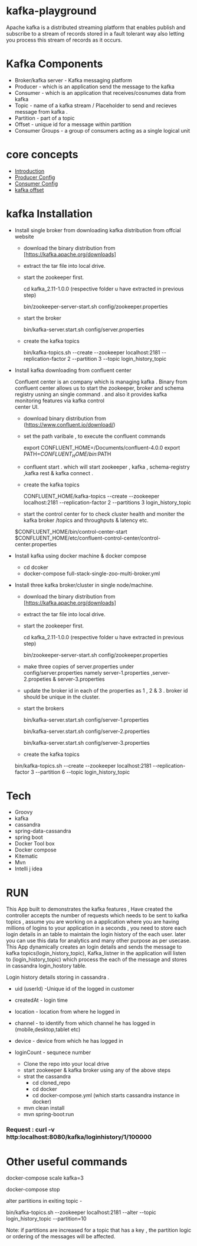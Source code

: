kafka-playground
================
Apache kafka is a distributed streaming platform that enables publish and subscribe to a stream of records stored in a fault tolerant way also letting you process this stream of records as it occurs.

Kafka Components
================

- Broker/kafka server - Kafka messaging platform 
- Producer - which is an application send the message to the kafka
- Consumer - which is an application that receives/cosnumes data from kafka
- Topic -  name of a kafka stream / Placeholder to send and recieves message from kafka .
- Partition - part of a topic
- Offset - unique id for a message within partition
- Consumer Groups -  a group of consumers acting as a single logical unit

core concepts
=============

- [Introduction](theory/core_concept.md)
- [Producer Config](theory/producer_config.md)
- [Consumer Config](theory/consumer_config.md)
- [kafka offset](theory/kafka-offset.md)

kafka Installation
==================
 - Install single broker from downloading kafka distribution from offcial website
     - download the binary distribution from [https://kafka.apache.org/downloads]
     - extract the tar file into local drive.
     - start the zookeeper first.
     
       cd kafka_2.11-1.0.0 (respective folder u have extracted in previous step)
       
       bin/zookeeper-server-start.sh config/zookeeper.properties
       
     - start the broker
     
       bin/kafka-server.start.sh config/server.properties
     
     - create the kafka topics
     
       bin/kafka-topics.sh --create --zookeeper localhost:2181 --replication-factor 2 --partition 3 --topic login_history_topic
    
 - Install kafka downloading from confluent center 
 
   Confluent center is an company which is managing kafka . Binary from confluent center allows us to start the zookeeper,
   broker and schema registry usning an single command . and also it provides kafka monitoring features via kafka control          
   center UI. 
   
   - download binary distribution from (https://www.confluent.io/download/)
   - set the path varibale , to execute the confluent commands 
     
     export CONFLUENT_HOME=/Documents/confluent-4.0.0
     export PATH=$CONFLUENT_HOME/bin:$PATH
     
   - confluent start . which will start zookeeper , kafka , schema-registry ,kafka rest & kafka connect .
   
   - create the kafka topics
   
     CONFLUENT_HOME/kafka-topics --create --zookeeper localhost:2181 --replication-factor 2 --partitions 3 login_history_topic
   
   - start the control center for to check cluster health and moniter the kafka broker /topics and throughputs & latency etc.
   
    $CONFLUENT_HOME/bin/control-center-start  $CONFLUENT_HOME/etc/confluent-control-center/control-center.properties
     
   
 - Install kafka using docker machine & docker compose
 
    - cd dcoker
    - docker-compose full-stack-single-zoo-multi-broker.yml


 - Install three kafka broker/cluster in single node/machine.
 
     - download the binary distribution from [https://kafka.apache.org/downloads]
     - extract the tar file into local drive.
     - start the zookeeper first.
     
       cd kafka_2.11-1.0.0 (respective folder u have extracted in previous step)
       
       bin/zookeeper-server-start.sh config/zookeeper.properties
       
     -  make three copies of server.properties under config/server.properties namely server-1.properties ,server-2.propeties
        & server-3.properties
        
     - update the broker id in each of the properties as 1 , 2 & 3 . broker id should be unique in the cluster.
     
     - start the brokers
     
       bin/kafka-server.start.sh config/server-1.properties
       
       bin/kafka-server.start.sh config/server-2.properties
       
       bin/kafka-server.start.sh config/server-3.properties
       
    - create the kafka topics 
    
     bin/kafka-topics.sh --create --zookeeper localhost:2181 --replication-factor 3 --partition 6 --topic login_history_topic

Tech
===
  * Groovy
  * kafka
  * cassandra
  * spring-data-cassandra
  * spring boot
  * Docker Tool box
  * Docker compose
  * Kitematic
  * Mvn
  * Intelli j idea
  
RUN
===

This App built to demonstrates the kafka features , Have created the controller accepts the number of requests which needs to be sent to     kafka topics , assume you are working on a application where you are having millions of logins to your application in a seconds , you need to store each login details in an table to maintain the login history of the each user. later you can use this data for analytics and many other purpose as per usecase. This App dynamically creates an login details and sends the message to kafka topics(login_history_topic), Kafka_listner in the application will listen to (login_history_topic) which process the each of the message and stores in cassandra login_hostory table.

Login history details storing in cassandra .
 - uid (userId) -Unique id of the logged in customer
 - createdAt - login time
 - location - location from where he logged in
 - channel - to identify from which channel he has logged in (mobile,desktop,tablet etc)
 - device - device from which he has logged in
 - loginCount - sequnece number

   - Clone the repo into your local drive
   - start zookeeper & kafka broker using any of the above steps
   - strat the cassandra
     - cd cloned_repo
     - cd docker
     - cd docker-compose.yml (which starts cassandra instance in docker)
   - mvn clean install
   - mvn spring-boot:run

### Request : curl -v http:localhost:8080/kafka/loginhistory/1/100000


Other useful commands
======================
docker-compose scale kafka=3

docker-compose stop

alter partitions in exiting topic - 

bin/kafka-topics.sh --zookeeper localhost:2181 --alter --topic login_history_topic --partition=10

Note: if partitions are increased for a topic that has a key , the partition logic or ordering of the messages will be affected.




